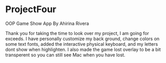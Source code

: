# ProjectFour
OOP Game Show App
By Ahirina Rivera

Thank you for taking the time to look over my project, I am going for exceeds. I have personally customize my back ground, change colors on some text fonts, added the interactive physical keyboard, and my letters dont show when highlighten. I also made the game lost overlay to be a bit transperent so you can still see Mac when you have lost.
